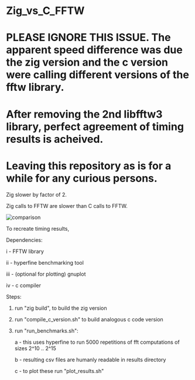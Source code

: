 # Zig_vs_C_FFTW

# PLEASE IGNORE THIS ISSUE.  The apparent speed difference was due the zig version and the c version were calling different versions of the fftw library.

# After removing the 2nd libfftw3 library, perfect agreement of timing results is acheived.

# Leaving this repository as is for a while for any curious persons.


Zig slower by factor of 2.

Zig calls to FFTW are slower than C calls to FFTW.


![comparison](https://github.com/user-attachments/assets/c4020ca3-1ff4-4765-ad5a-7369adc41324)


To recreate timing results,

Dependencies:

   i   - FFTW library 

   ii  - hyperfine benchmarking tool

   iii - (optional for plotting) gnuplot

   iv  - c compiler

Steps:

1) run "zig build", to build the zig version 
2) run "compile_c_version.sh" to build analogous c code version
3) run "run_benchmarks.sh":
   
   a - this uses hyperfine to run 5000 repetitions of fft computations of sizes 2^10 .. 2^15
   
   b - resulting csv files are humanly readable in results directory
   
   c - to plot these run "plot_results.sh"
   


